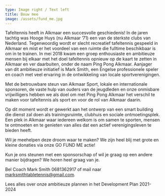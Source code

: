 ```yaml
---
type: Image right / Text left
title: Bouw mee
image: /assets/fund_me.jpg
---
```

Tafeltennis heeft in Alkmaar een succesvolle geschiedenis! In de jaren tachtig was Hooge Huys (nu Alkmaar ’71) een van de sterkste clubs van Nederland. Tegenwoordig wordt er slecht recreatief tafeltennis gespeeld in Alkmaar en mist er het voordeel van een ruimte die fulltime beschikbaar is om in te trainen. In mei 2018 kwam een groep enthousiaste en ambitieuze mensen bij elkaar met het doel tafeltennis opnieuw op de kaart te zetten in Alkmaar en ver daarbuiten, onder de naam Ping Pong Alkmaar. Aanjager van dit ambitieuze initiatief is Mark Smith, een Engelse professionele speler en coach met veel ervaring in de ontwikkeling van locale sportverenigingen.

Met de betrouwbare steun van Alkmaar Sport, lokale en internationale sponsoren, de vaste hulp van ouders van de jeugdleden en onze onmisbare vrijwilligers hebben we als doel om met Ping Pong Alkmaar het verschil te maken voor tafeltennis als sport en voor de rol van Alkmaar daarin.

Op dit moment wordt er gewerkt aan het ontwerp van een smart building die dienst zal doen als trainingsruimte, clubhuis en sociale ontmoetingsplek. Een plek in Alkmaar waar iedereen welkom is om samen te sporten, mensen te ontmoeten en te genieten van alles dat een actief verenigingsleven te bieden heeft.

Wil je meehelpen deze droom waar te maken? We zijn heel blij met grote en kleine donaties via onze GO FUND ME actie!

Kun je ons steunen met een sponsorschap of wil je graag op een andere manier bijdragen? We horen heel graag van je.

Bel Coach Mark Smith 0681362917 of mail naar marksmithtabletennis@gmail.com.

Lees alles over onze ambitieuze plannen in het Development Plan 2021-2024